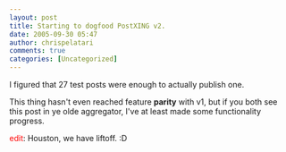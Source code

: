 ```yaml
---
layout: post
title: Starting to dogfood PostXING v2.
date: 2005-09-30 05:47
author: chrispelatari
comments: true
categories: [Uncategorized]
---
```

I figured that 27 test posts were enough to actually publish one.

This thing hasn't even reached feature <strong>parity</strong> with v1, but
if you both see this post in ye olde aggregator, I've at least made some
functionality progress.

<span style="color:red;">edit</span>: Houston, we have liftoff. :D
